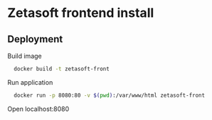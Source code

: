 
# Zetasoft frontend install

## Deployment

Build image

```bash
  docker build -t zetasoft-front
```

Run application
```bash
  docker run -p 8080:80 -v $(pwd):/var/www/html zetasoft-front
```

Open localhost:8080